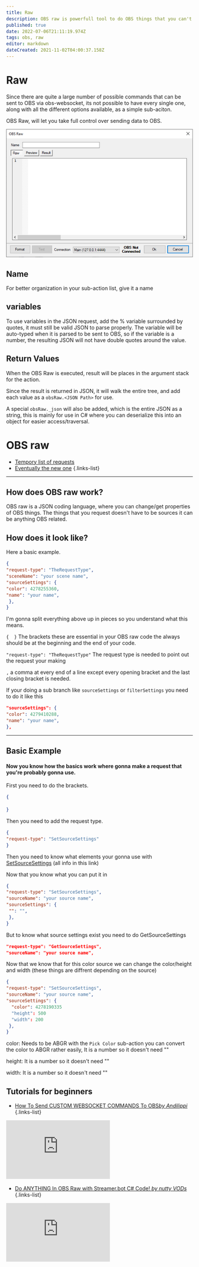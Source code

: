 ```yaml
---
title: Raw
description: OBS raw is powerfull tool to do OBS things that you can't do in regular sub-actions.
published: true
date: 2022-07-06T21:11:19.974Z
tags: obs, raw
editor: markdown
dateCreated: 2021-11-02T04:00:37.158Z
---
```


# Raw

Since there are quite a large number of possible commands that can be sent to OBS via obs-websocket, its not possible to have every single one, along with all the different options available, as a simple sub-aciton.

OBS Raw, will let you take full control over sending data to OBS.

![sub-action-obs-raw-001.png](/sub-action-obs-raw-001.png)

## Name
For better organization in your sub-action list, give it a name

## variables
To use variables in the JSON request, add the % variable surrounded by quotes, it must still be valid JSON to parse properly.  The variable will be auto-typed when it is parsed to be sent to OBS, so if the variable is a number, the resulting JSON will not have double quotes around the value.

## Return Values
When the OBS Raw is executed, result will be places in the argument stack for the action.

Since the result is returned in JSON, it will walk the entire tree, and add each value as a `obsRaw.<JSON Path>` for use.

A special `obsRaw._json` will also be added, which is the entire JSON as a string, this is mainly for use in C# where you can deserialize this into an object for easier access/traversal.



# OBS raw
* [Tempory list of requests](https://github.com/Palakis/obs-websocket/blob/4.x-current/docs/generated/protocol.md#requests) 
* [Eventually the new one](/en/Broadcasters/OBS/Requests)
{.links-list}

---

## How does OBS raw work?

OBS raw is a JSON coding language, where you can change/get properties of OBS things. The things that you request doesn't have to be sources it can be anything OBS related.

## How does it look like?

Here a basic example.

```json
{
"request-type": "TheRequestType",
"sceneName": "your scene name",
"sourceSettings": {
"color": 4278255360,
"name": "your name",
 },
}
```

I'm gonna split everything above up in pieces so you understand what this means.

`{  }` The brackets these are essential in your OBS raw code the always should be at the beginning and the end of your code.

`"request-type": "TheRequestType"` The request type is needed to point out the request your making

`,` a comma at every end of a line except every opening bracket and the last closing bracket is needed.

If your doing a sub branch like `sourceSettings` or `filterSettings` you need to do it like this

```json
"sourceSettings": {
"color": 4279410288,
"name": "your name",
},
```
---

## Basic Example
#### Now you know how the basics work where gonna make a request that you're probably gonna use.

First you need to do the brackets.

```json
{

}
```

Then you need to add the request type.


```json
{
"request-type": "SetSourceSettings"
}
```

Then you need to know what elements your gonna use with [SetSourceSettings](https://github.com/obsproject/obs-websocket/blob/4.x-current/docs/generated/protocol.md#setsourcesettings) (all info in this link)

Now that you know what you can put it in

```json
{
"request-type": "SetSourceSettings",
"sourceName": "your source name",
"sourceSettings": {
 "": "",
 },
}
```

But to know what source settings exist you need to do GetSourceSettings

```json
"request-type": "GetSourceSettings",
"sourceName": "your source name",
```

Now that we know that for this color source we can change the color/height and width (these things are diffrent depending on the source)

```json
{
"request-type": "SetSourceSettings",
"sourceName": "your source name",
"sourceSettings": {
  "color": 4278190335
  "height": 500
  "width": 200
 },
}
```
color: Needs to be ABGR with the `Pick Color` sub-action you can convert the color to ABGR rather easily, It is a number so it doesn't need ""

height: It is a number so it doesn't need ""

width: It is a number so it doesn't need ""

## Tutorials for beginners


* [How To Send CUSTOM WEBSOCKET COMMANDS To OBS*by Andilippi*](https://youtu.be/4Lf0VTs14W4)
{.links-list}
<p align="left"><iframe width="280" height="158" src="https://www.youtube.com/embed/4Lf0VTs14W4" title="YouTube video player" frameborder="0" allow="accelerometer; autoplay; clipboard-write; encrypted-media; gyroscope; picture-in-picture; fullscreen"></iframe></p>

* [Do ANYTHING In OBS Raw with Streamer.bot C# Code! *by nutty VODs*](https://youtu.be/TMwkwrwIbyc)
{.links-list}
<p align="left"><iframe width="280" height="158" src="https://www.youtube.com/embed/TMwkwrwIbyc" title="YouTube video player" frameborder="0" allow="accelerometer; autoplay; clipboard-write; encrypted-media; gyroscope; picture-in-picture; fullscreen"></iframe></p>